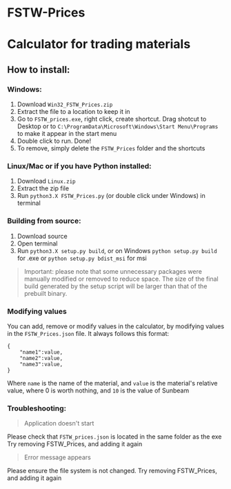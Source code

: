# FSTW-Prices
# Calculator for trading materials

<h2>How to install:</h2>

<h3>Windows:</h3>

1. Download `Win32_FSTW_Prices.zip`
2. Extract the file to a location to keep it in
3. Go to `FSTW_prices.exe`, right click, create shortcut. Drag shotcut to Desktop or to `C:\ProgramData\Microsoft\Windows\Start Menu\Programs` to make it appear in the start menu
4. Double click to run.  Done!
5. To remove, simply delete the `FSTW_Prices` folder and the shortcuts

<h3>Linux/Mac or if you have Python installed:</h3>

1. Download `Linux.zip` 
2. Extract the zip file
3. Run `python3.X FSTW_Prices.py` (or double click under Windows) in terminal

<h3>Building from source:</h3>

1. Download source
2. Open terminal
3. Run `python3.X setup.py build`, or on Windows `python setup.py build` for .exe or `python setup.py bdist_msi` for msi 

>Important:  please note that some unnecessary packages were manually modified or removed to reduce space.  The size of the final build generated by the setup script will be larger than that of the prebuilt binary.

<h3>Modifying values</h3>

You can add, remove or modify values in the calculator, by modifying values in the `FSTW_Prices.json` file. It always follows this format:

    {
        "name1":value,
        "name2":value,
        "name3":value,
    }
    
Where `name` is the name of the material, and `value` is the material's relative value, where 0 is worth nothing, and `10` is the value of Sunbeam

<h3>Troubleshooting:</h3>

>Application doesn't start

Please check that `FSTW_prices.json` is located in the same folder as the exe
Try removing FSTW_Prices, and adding it again

>Error message appears

Please ensure the file system is not changed. Try removing FSTW_Prices, and adding it again

